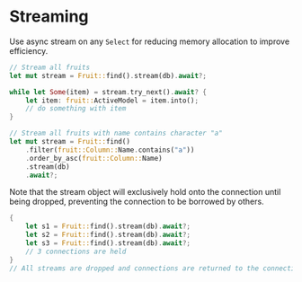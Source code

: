 # Streaming

Use async stream on any `Select` for reducing memory allocation to improve efficiency.

```rust
// Stream all fruits
let mut stream = Fruit::find().stream(db).await?;

while let Some(item) = stream.try_next().await? {
    let item: fruit::ActiveModel = item.into();
    // do something with item
}
```

```rust
// Stream all fruits with name contains character "a"
let mut stream = Fruit::find()
    .filter(fruit::Column::Name.contains("a"))
    .order_by_asc(fruit::Column::Name)
    .stream(db)
    .await?;
```

Note that the stream object will exclusively hold onto the connection until being dropped, preventing the connection to be borrowed by others.

```rust
{
    let s1 = Fruit::find().stream(db).await?;
    let s2 = Fruit::find().stream(db).await?;
    let s3 = Fruit::find().stream(db).await?;
    // 3 connections are held
}
// All streams are dropped and connections are returned to the connection pool
```
